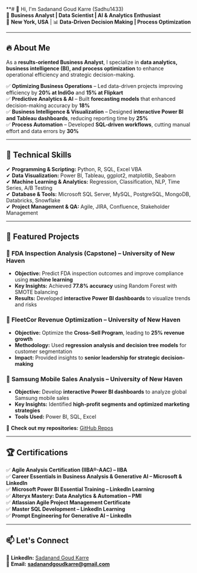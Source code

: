 **# 👋 Hi, I'm Sadanand Goud Karre (Sadhu1433)  
🚀 **Business Analyst | Data Scientist | AI & Analytics Enthusiast**  
📍 **New York, USA** | 📊 **Data-Driven Decision Making | Process Optimization**  

---

## 🔥 About Me  
As a **results-oriented Business Analyst**, I specialize in **data analytics, business intelligence (BI), and process optimization** to enhance operational efficiency and strategic decision-making.  

✅ **Optimizing Business Operations** – Led data-driven projects improving efficiency by **20% at IndiGo** and **15% at Flipkart**  
✅ **Predictive Analytics & AI** – Built **forecasting models** that enhanced decision-making accuracy by **18%**  
✅ **Business Intelligence & Visualization** – Designed **interactive Power BI and Tableau dashboards**, reducing reporting time by **25%**  
✅ **Process Automation** – Developed **SQL-driven workflows**, cutting manual effort and data errors by **30%**  

---

## 🚀 Technical Skills  
✔ **Programming & Scripting:** Python, R, SQL, Excel VBA  
✔ **Data Visualization:** Power BI, Tableau, ggplot2, matplotlib, Seaborn  
✔ **Machine Learning & Analytics:** Regression, Classification, NLP, Time Series, A/B Testing  
✔ **Database & Tools:** Microsoft SQL Server, MySQL, PostgreSQL, MongoDB, Databricks, Snowflake  
✔ **Project Management & QA:** Agile, JIRA, Confluence, Stakeholder Management  

---

## 📌 Featured Projects  
### 🔹 **FDA Inspection Analysis (Capstone)** – University of New Haven  
- **Objective:** Predict FDA inspection outcomes and improve compliance using **machine learning**  
- **Key Insights:** Achieved **77.8% accuracy** using Random Forest with SMOTE balancing  
- **Results:** Developed **interactive Power BI dashboards** to visualize trends and risks  

### 🔹 **FleetCor Revenue Optimization** – University of New Haven  
- **Objective:** Optimize the **Cross-Sell Program**, leading to **25% revenue growth**  
- **Methodology:** Used **regression analysis and decision tree models** for customer segmentation  
- **Impact:** Provided insights to **senior leadership for strategic decision-making**  

### 🔹 **Samsung Mobile Sales Analysis** – University of New Haven  
- **Objective:** Develop **interactive Power BI dashboards** to analyze global Samsung mobile sales  
- **Key Insights:** Identified **high-profit segments and optimized marketing strategies**  
- **Tools Used:** Power BI, SQL, Excel  

🔗 **Check out my repositories:** [GitHub Repos](https://github.com/Sadhu1433)  

---

## 🏆 Certifications  
✅ **Agile Analysis Certification (IIBA®-AAC) – IIBA**  
✅ **Career Essentials in Business Analysis & Generative AI – Microsoft & LinkedIn**  
✅ **Microsoft Power BI Essential Training – LinkedIn Learning**  
✅ **Alteryx Mastery: Data Analytics & Automation – PMI**  
✅ **Atlassian Agile Project Management Certificate**  
✅ **Master SQL Development – LinkedIn Learning**  
✅ **Prompt Engineering for Generative AI – LinkedIn**  

---

## 📫 Let's Connect  
💼 **LinkedIn:** [Sadanand Goud Karre](https://www.linkedin.com/in/sadanandgoudkarre/)  
📧 **Email:** **sadanandgoudkarre@gmail.com**  
